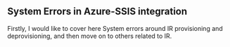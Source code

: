 ## System Errors in Azure-SSIS integration

Firstly, I would like to cover here System errors around IR provisioning and deprovisioning, and then move on to others related to IR.


